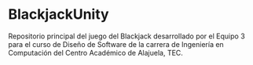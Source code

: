 # BlackjackUnity
Repositorio principal del juego del Blackjack desarrollado por el Equipo 3 para el curso de Diseño de Software de la carrera de Ingeniería en Computación del Centro Académico de Alajuela, TEC. 
